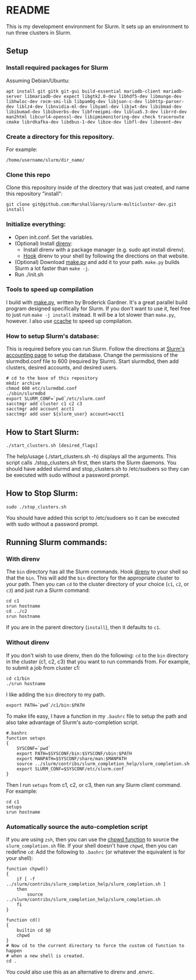 # README
This is my development environment for Slurm. It sets up an environment to run
three clusters in Slurm.

## Setup
### Install required packages for Slurm
Assuming Debian/Ubuntu:

    apt install git gitk git-gui build-essential mariadb-client mariadb-server libmariadb-dev expect libgtk2.0-dev libhdf5-dev libmunge-dev libhwloc-dev rocm-smi-lib libpam0g-dev libjson-c-dev libhttp-parser-dev liblz4-dev libnvidia-ml-dev libyaml-dev libjwt-dev libibmad-dev libibumad-dev libibverbs-dev libfreeipmi-dev liblua5.3-dev librrd-dev man2html libcurl4-openssl-dev libipmimonitoring-dev check traceroute cmake librdkafka-dev libdbus-1-dev libze-dev libfl-dev libevent-dev

### Create a directory for this repository.
For example:

`/home/username/slurm/dir_name/`

### Clone this repo
Clone this repository inside of the directory that was just created, and name
this repository "install":

    git clone git@github.com:MarshallGarey/slurm-multicluster-dev.git install

### Initialize everything:
  * Open init.conf. Set the variables.
  * (Optional) Install [direnv](https://direnv.net/):
    * Install direnv with a package manager (e.g. sudo apt install direnv).
    * [Hook](https://direnv.net/docs/hook.html) direnv to your shell by
      following the directions on that website.
  * (Optional) Download [make.py](https://gitlab.com/SchedMD/support/scripts/-/raw/master/make.py)
    and add it to your path. `make.py` builds Slurm a lot faster than `make -j`.
  * Run ./init.sh

### Tools to speed up compilation

I build with
[make.py](https://gitlab.com/SchedMD/support/scripts/-/raw/master/make.py),
written by Broderick Gardner. It's a great parallel build program designed
specifically for Slurm. If you don't want to use it, feel free to just run
`make -j install` instead. It will be a lot slower than `make.py`, however. I
also use
[ccache]([https://github.com/ccache/ccache](https://github.com/ccache/ccache))
to speed up compilation.

### How to setup Slurm's database:
This is required before you can run Slurm.
Follow the directions at [Slurm's accounting page](https://slurm.schedmd.com/accounting.html) to setup the database.
Change the permissions of the slurmdbd.conf file to 600 (required by Slurm).
Start slurmdbd, then add clusters, desired accounts, and desired users.

    # cd to the base of this repository
    mkdir archive
    chmod 600 etc/slurmdbd.conf
    ./sbin/slurmdbd
    export SLURM_CONF=`pwd`/etc/slurm.conf
    sacctmgr add cluster c1 c2 c3
    sacctmgr add account acct1
    sacctmgr add user ${slurm_user} account=acct1

## How to Start Slurm:

    ./start_clusters.sh [desired_flags]

The help/usage (./start\_clusters.sh -h) displays all the arguments.
This script calls ./stop\_clusters.sh first, then starts the Slurm daemons.
You should have added slurmd and stop\_clusters.sh to /etc/sudoers so they can
be executed with sudo without a password prompt.

## How to Stop Slurm:

    sudo ./stop_clusters.sh

You should have added this script to /etc/sudoers so it can be executed
with sudo without a password prompt.

## Running Slurm commands:

### With direnv
The `bin` directory has all the Slurm commands.
Hook [direnv](https://direnv.net/) to your shell so that the `bin`. This will
add the `bin` directory for the appropriate cluster to your path. Then you can
`cd` to the cluster directory of your choice (`c1`, `c2`, or `c3`) and just run
a Slurm command:

    cd c1
    srun hostname
    cd ../c2
    srun hostname

If you are in the parent directory (`install`), then it defaults to `c1`.

### Without direnv
If you don't wish to use direnv, then do the following:
`cd` to the `bin` directory in the cluster (c1, c2, c3) that you want to run
commands from. For example, to submit a job from cluster c1:

    cd c1/bin
    ./srun hostname

I like adding the `bin` directory to my path.

    export PATH=`pwd`/c1/bin:$PATH

To make life easy, I have a function in my `.bashrc` file to setup the path and
also take advantage of Slurm's auto-completion script.

    #.bashrc
    function setups
    {
    	SYSCONF=`pwd`
    	export PATH=$SYSCONF/bin:$SYSCONF/sbin:$PATH
    	export MANPATH=$SYSCONF/share/man:$MANPATH
    	source ../slurm/contribs/slurm_completion_help/slurm_completion.sh
    	export SLURM_CONF=$SYSCONF/etc/slurm.conf
    }

Then I run `setups` from c1, c2, or c3, then run any Slurm client command.
For example:

    cd c1
    setups
    srun hostname

### Automatically source the auto-completion script
If you are using `zsh`, then you can use the
[chpwd function](https://unix.stackexchange.com/a/683600/244332) to source
the `slurm_completion.sh` file.
If your shell doesn't have `chpwd`, then you can redefine `cd`:
Add the following to `.bashrc` (or whatever the equivalent is for your shell):

    function chpwd()
    {
        if [ -f ../slurm/contribs/slurm_completion_help/slurm_completion.sh ]
        then
            source ../slurm/contribs/slurm_completion_help/slurm_completion.sh
        fi
    }

    function cd()
    {
        builtin cd $@
        chpwd
    }
    # Now cd to the current directory to force the custom cd function to happen
    # when a new shell is created.
    cd .


You could also use this as an alternative to direnv and .envrc.
